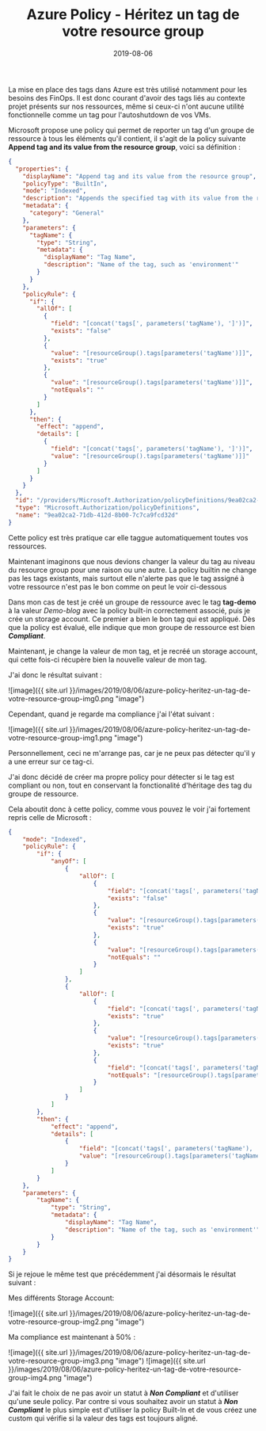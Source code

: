 ﻿---
layout: post
title: Azure Policy - Héritez un tag de votre resource group
date: 2019-08-06
categories: [ "Azure", "Policy" ]
---

La mise en place des tags dans Azure est très utilisé notamment pour les besoins des FinOps. Il est donc courant d'avoir des tags liés au contexte projet présents sur nos ressources, même si ceux-ci n'ont aucune utilité fonctionnelle comme un tag pour l'autoshutdown de vos VMs.

Microsoft propose une policy qui permet de reporter un tag d'un groupe de ressource à tous les éléments qu'il contient, il s'agit de la policy suivante **Append tag and its value from the resource group**, voici sa définition :

```json
{
  "properties": {
    "displayName": "Append tag and its value from the resource group",
    "policyType": "BuiltIn",
    "mode": "Indexed",
    "description": "Appends the specified tag with its value from the resource group when any resource which is missing this tag is created or updated. Does not modify the tags of resources created before this policy was applied until those resources are changed.",
    "metadata": {
      "category": "General"
    },
    "parameters": {
      "tagName": {
        "type": "String",
        "metadata": {
          "displayName": "Tag Name",
          "description": "Name of the tag, such as 'environment'"
        }
      }
    },
    "policyRule": {
      "if": {
        "allOf": [
          {
            "field": "[concat('tags[', parameters('tagName'), ']')]",
            "exists": "false"
          },
          {
            "value": "[resourceGroup().tags[parameters('tagName')]]",
            "exists": "true"
          },
          {
            "value": "[resourceGroup().tags[parameters('tagName')]]",
            "notEquals": ""
          }
        ]
      },
      "then": {
        "effect": "append",
        "details": [
          {
            "field": "[concat('tags[', parameters('tagName'), ']')]",
            "value": "[resourceGroup().tags[parameters('tagName')]]"
          }
        ]
      }
    }
  },
  "id": "/providers/Microsoft.Authorization/policyDefinitions/9ea02ca2-71db-412d-8b00-7c7ca9fcd32d",
  "type": "Microsoft.Authorization/policyDefinitions",
  "name": "9ea02ca2-71db-412d-8b00-7c7ca9fcd32d"
}
```

Cette policy est très pratique car elle taggue automatiquement toutes vos ressources.

Maintenant imaginons que nous devions changer la valeur du tag au niveau du resource group pour une raison ou une autre. La policy builtin ne change pas les tags existants, mais surtout elle n'alerte pas que le tag assigné à votre ressource n'est pas le bon comme on peut le voir ci-dessous

Dans mon cas de test je créé un groupe de ressource avec le tag **tag-demo** à la valeur *Demo-blog* avec la policy built-in correctement associé, puis je crée un storage account. Ce premier a bien le bon tag qui est appliqué.
Dès que la policy est évalué, elle indique que mon groupe de ressource est bien ***Compliant***.

Maintenant, je change la valeur de mon tag, et je recréé un storage account, qui cette fois-ci récupère bien la nouvelle valeur de mon tag.

J'ai donc le résultat suivant :

![image]({{ site.url }}/images/2019/08/06/azure-policy-heritez-un-tag-de-votre-resource-group-img0.png "image")

Cependant, quand je regarde ma compliance j'ai l'état suivant :

![image]({{ site.url }}/images/2019/08/06/azure-policy-heritez-un-tag-de-votre-resource-group-img1.png "image")

Personnellement, ceci ne m'arrange pas, car je ne peux pas détecter qu'il y a une erreur sur ce tag-ci.

J'ai donc décidé de créer ma propre policy pour détecter si le tag est compliant ou non, tout en conservant la fonctionalité d'héritage des tag du groupe de ressource.

Cela aboutit donc à cette policy, comme vous pouvez le voir j'ai fortement repris celle de Microsoft :

```json
{
    "mode": "Indexed",
    "policyRule": {
        "if": {
            "anyOf": [
                {
                    "allOf": [
                        {
                            "field": "[concat('tags[', parameters('tagName'), ']')]",
                            "exists": "false"
                        },
                        {
                            "value": "[resourceGroup().tags[parameters('tagName')]]",
                            "exists": "true"
                        },
                        {
                            "value": "[resourceGroup().tags[parameters('tagName')]]",
                            "notEquals": ""
                        }
                    ]
                },
                {
                    "allOf": [
                        {
                            "field": "[concat('tags[', parameters('tagName'), ']')]",
                            "exists": "true"
                        },
                        {
                            "value": "[resourceGroup().tags[parameters('tagName')]]",
                            "exists": "true"
                        },
                        {
                            "field": "[concat('tags[', parameters('tagName'), ']')]",
                            "notEquals": "[resourceGroup().tags[parameters('tagName')]]"
                        }
                    ]
                }
            ]
        },
        "then": {
            "effect": "append",
            "details": [
                {
                    "field": "[concat('tags[', parameters('tagName'), ']')]",
                    "value": "[resourceGroup().tags[parameters('tagName')]]"
                }
            ]
        }
    },
    "parameters": {
        "tagName": {
            "type": "String",
            "metadata": {
                "displayName": "Tag Name",
                "description": "Name of the tag, such as 'environment'"
            }
        }
    }
}
```

Si je rejoue le même test que précédemment j'ai désormais le résultat suivant :

Mes différents Storage Account:

![image]({{ site.url }}/images/2019/08/06/azure-policy-heritez-un-tag-de-votre-resource-group-img2.png "image")

Ma compliance est maintenant à 50% :

![image]({{ site.url }}/images/2019/08/06/azure-policy-heritez-un-tag-de-votre-resource-group-img3.png "image")
![image]({{ site.url }}/images/2019/08/06/azure-policy-heritez-un-tag-de-votre-resource-group-img4.png "image")

J'ai fait le choix de ne pas avoir un statut à ***Non Compliant*** et d'utiliser qu'une seule policy. Par contre si vous souhaitez avoir un statut à ***Non Compliant*** le plus simple est d'utiliser la policy Built-In et de vous créez une custom qui vérifie si la valeur des tags est toujours aligné.
